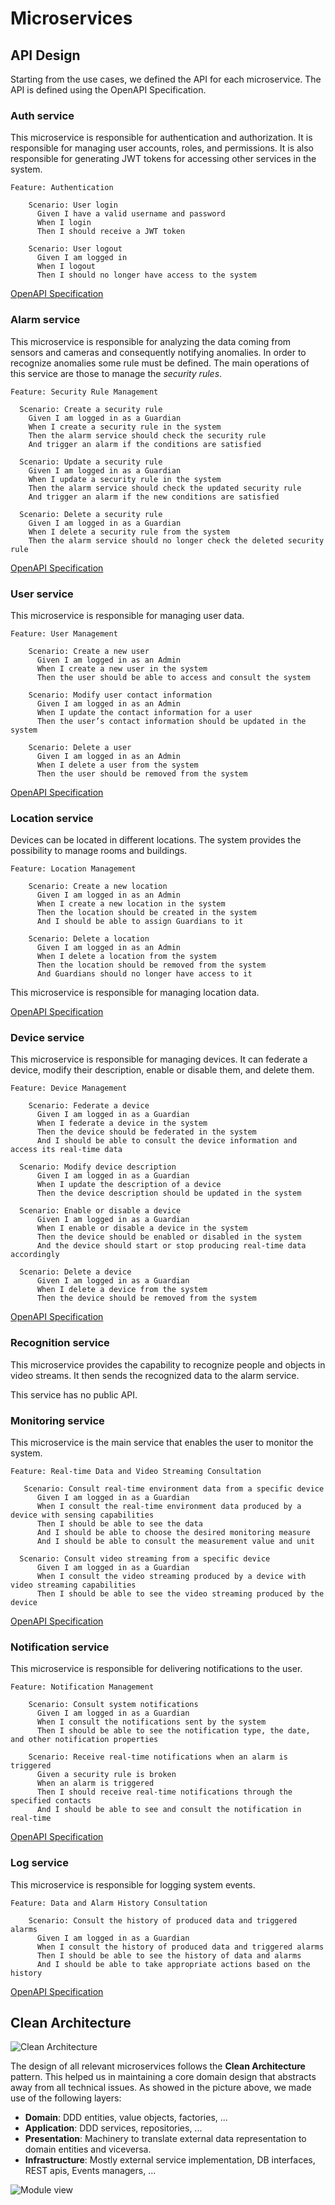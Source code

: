 # Microservices

## API Design

Starting from the use cases, we defined the API for each microservice. The API is defined using the OpenAPI Specification.

### Auth service

This microservice is responsible for authentication and authorization. It is responsible for managing user accounts, roles, and permissions. It is also responsible for generating JWT tokens for accessing other services in the system.

<Summary title="Feature: Authentication">

```gherkin
Feature: Authentication

    Scenario: User login
      Given I have a valid username and password
      When I login
      Then I should receive a JWT token
    
    Scenario: User logout
      Given I am logged in
      When I logout
      Then I should no longer have access to the system
```
</Summary>

[OpenAPI Specification](https://revue-org.github.io/revue/openapi/auth/)

### Alarm service

This microservice is responsible for analyzing the data coming from sensors and cameras and consequently notifying anomalies. In order to recognize anomalies some rule must be defined.
The main operations of this service are those to manage the *security rules*.

<Summary title="Feature: Security Rule Management">

```gherkin
Feature: Security Rule Management

  Scenario: Create a security rule
    Given I am logged in as a Guardian
    When I create a security rule in the system
    Then the alarm service should check the security rule
    And trigger an alarm if the conditions are satisfied

  Scenario: Update a security rule
    Given I am logged in as a Guardian
    When I update a security rule in the system
    Then the alarm service should check the updated security rule
    And trigger an alarm if the new conditions are satisfied

  Scenario: Delete a security rule
    Given I am logged in as a Guardian
    When I delete a security rule from the system
    Then the alarm service should no longer check the deleted security rule
```

</Summary>

[OpenAPI Specification](https://revue-org.github.io/revue/openapi/alarm/)


### User service

This microservice is responsible for managing user data.

<Summary title="Feature: User Management">

```gherkin
Feature: User Management

    Scenario: Create a new user
      Given I am logged in as an Admin
      When I create a new user in the system
      Then the user should be able to access and consult the system
    
    Scenario: Modify user contact information
      Given I am logged in as an Admin
      When I update the contact information for a user
      Then the user’s contact information should be updated in the system
    
    Scenario: Delete a user
      Given I am logged in as an Admin
      When I delete a user from the system
      Then the user should be removed from the system
```

</Summary>

[OpenAPI Specification](https://revue-org.github.io/revue/openapi/user/)

### Location service

Devices can be located in different locations. The system provides the possibility to manage rooms and buildings. 

<Summary title="Feature: Location Management">

```gherkin
Feature: Location Management

    Scenario: Create a new location
      Given I am logged in as an Admin
      When I create a new location in the system
      Then the location should be created in the system
      And I should be able to assign Guardians to it
    
    Scenario: Delete a location
      Given I am logged in as an Admin
      When I delete a location from the system
      Then the location should be removed from the system
      And Guardians should no longer have access to it
```

</Summary>

This microservice is responsible for managing location data.

[OpenAPI Specification](https://revue-org.github.io/revue/openapi/location/)

### Device service

This microservice is responsible for managing devices. It can federate a device, modify their description, enable or disable them, and delete them.

<Summary title="Feature: Device Management">

```gherkin
Feature: Device Management

    Scenario: Federate a device
      Given I am logged in as a Guardian
      When I federate a device in the system
      Then the device should be federated in the system
      And I should be able to consult the device information and access its real-time data

  Scenario: Modify device description
      Given I am logged in as a Guardian
      When I update the description of a device
      Then the device description should be updated in the system

  Scenario: Enable or disable a device
      Given I am logged in as a Guardian
      When I enable or disable a device in the system
      Then the device should be enabled or disabled in the system
      And the device should start or stop producing real-time data accordingly

  Scenario: Delete a device
      Given I am logged in as a Guardian
      When I delete a device from the system
      Then the device should be removed from the system
```

</Summary>

[OpenAPI Specification](https://revue-org.github.io/revue/openapi/device/)

### Recognition service

This microservice provides the capability to recognize people and objects in video streams.
It then sends the recognized data to the alarm service.

This service has no public API.

### Monitoring service

This microservice is the main service that enables the user to monitor the system.

<Summary title="Feature: Real-time Data and Video Streaming Consultation">

```gherkin
Feature: Real-time Data and Video Streaming Consultation

   Scenario: Consult real-time environment data from a specific device
      Given I am logged in as a Guardian
      When I consult the real-time environment data produced by a device with sensing capabilities
      Then I should be able to see the data
      And I should be able to choose the desired monitoring measure
      And I should be able to consult the measurement value and unit

  Scenario: Consult video streaming from a specific device
      Given I am logged in as a Guardian
      When I consult the video streaming produced by a device with video streaming capabilities
      Then I should be able to see the video streaming produced by the device
```

</Summary>

[OpenAPI Specification](https://revue-org.github.io/revue/openapi/monitoring/)

### Notification service

This microservice is responsible for delivering notifications to the user.

<Summary title="Feature: Notification Management">

```gherkin
Feature: Notification Management

    Scenario: Consult system notifications
      Given I am logged in as a Guardian
      When I consult the notifications sent by the system
      Then I should be able to see the notification type, the date, and other notification properties
    
    Scenario: Receive real-time notifications when an alarm is triggered
      Given a security rule is broken
      When an alarm is triggered
      Then I should receive real-time notifications through the specified contacts
      And I should be able to see and consult the notification in real-time
```

</Summary>

[OpenAPI Specification](https://revue-org.github.io/revue/openapi/notification/)

### Log service

This microservice is responsible for logging system events.

<Summary title="Feature: Data and Alarm History Consultation">

```gherkin
Feature: Data and Alarm History Consultation

    Scenario: Consult the history of produced data and triggered alarms
      Given I am logged in as a Guardian
      When I consult the history of produced data and triggered alarms
      Then I should be able to see the history of data and alarms
      And I should be able to take appropriate actions based on the history
```

</Summary>

[OpenAPI Specification](https://revue-org.github.io/revue/openapi/log/)

## Clean Architecture

![Clean Architecture](../img/clean_architecture.png)

The design of all relevant microservices follows the **Clean Architecture** pattern. This helped us
in maintaining a core domain design that abstracts away from all technical issues. As showed in the 
picture above, we made use of the following layers:

* **Domain**: DDD entities, value objects, factories, ...
* **Application**: DDD services, repositories, ...
* **Presentation**: Machinery to translate external data representation to domain entities and viceversa.
* **Infrastructure**: Mostly external service implementation, DB interfaces, REST apis, Events managers, ...

![Module view](../img/clean_architecture_modules.png)

